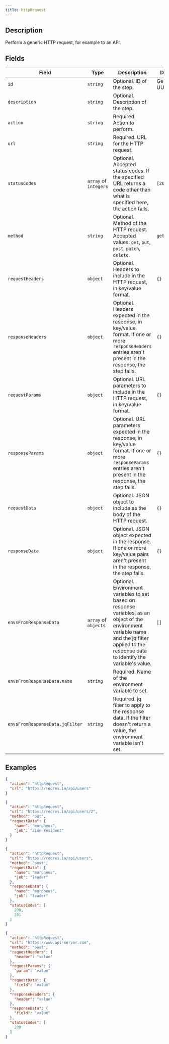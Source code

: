 ```yaml
---
title: httpRequest
---
```


## Description

Perform a generic HTTP request, for example to an API.

## Fields

| Field                  | Type                 | Description                                                      | Default        |
|------------------------|----------------------|------------------------------------------------------------------|----------------|
| `id`                   | `string`             | Optional. ID of the step.                                        | Generated UUID |
| `description`          | `string`             | Optional. Description of the step.                               |                |
| `action`               | `string`             | Required. Action to perform.                                     |                |
| `url`                  | `string`             | Required. URL for the HTTP request.                              |                |
| `statusCodes`          | `array` of `integers`| Optional. Accepted status codes. If the specified URL returns a code other than what is specified here, the action fails. | `[200]`        |
| `method`               | `string`             | Optional. Method of the HTTP request. Accepted values: `get`, `put`, `post`, `patch`, `delete`. | `get`          |
| `requestHeaders`       | `object`             | Optional. Headers to include in the HTTP request, in key/value format. | `{}`           |
| `responseHeaders`      | `object`             | Optional. Headers expected in the response, in key/value format. If one or more `responseHeaders` entries aren't present in the response, the step fails. | `{}` |
| `requestParams`        | `object`             | Optional. URL parameters to include in the HTTP request, in key/value format. | `{}`           |
| `responseParams`       | `object`             | Optional. URL parameters expected in the response, in key/value format. If one or more `responseParams` entries aren't present in the response, the step fails. | `{}` |
| `requestData`          | `object`             | Optional. JSON object to include as the body of the HTTP request. | `{}`           |
| `responseData`         | `object`             | Optional. JSON object expected in the response. If one or more key/value pairs aren't present in the response, the step fails. | `{}` |
| `envsFromResponseData` | `array` of `objects` | Optional. Environment variables to set based on response variables, as an object of the environment variable name and the jq filter applied to the response data to identify the variable's value. | `[]` |
| `envsFromResponseData.name` | `string`         | Required. Name of the environment variable to set.               |                |
| `envsFromResponseData.jqFilter` | `string`      | Required. jq filter to apply to the response data. If the filter doesn't return a value, the environment variable isn't set. |                |

## Examples

```json
{
  "action": "httpRequest",
  "url": "https://reqres.in/api/users"
}
```

```json
{
  "action": "httpRequest",
  "url": "https://reqres.in/api/users/2",
  "method": "put",
  "requestData": {
    "name": "morpheus",
    "job": "zion resident"
  }
}
```

```json
{
  "action": "httpRequest",
  "url": "https://reqres.in/api/users",
  "method": "post",
  "requestData": {
    "name": "morpheus",
    "job": "leader"
  },
  "responseData": {
    "name": "morpheus",
    "job": "leader"
  },
  "statusCodes": [
    200,
    201
  ]
}
```

```json
{
  "action": "httpRequest",
  "url": "https://www.api-server.com",
  "method": "post",
  "requestHeaders": {
    "header": "value"
  },
  "requestParams": {
    "param": "value"
  },
  "requestData": {
    "field": "value"
  },
  "responseHeaders": {
    "header": "value"
  },
  "responseData": {
    "field": "value"
  },
  "statusCodes": [
    200
  ]
}
```
